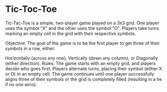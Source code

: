 # Tic-Toc-Toe
Tic-Tac-Toe is a simple, two-player game played on a 3x3 grid. One player uses the symbol "X" and the other uses the symbol "O". Players take turns marking an empty cell in the grid with their respective symbols.

Objective:
The goal of the game is to be the first player to get three of their symbols in a row, either:

Horizontally (across any row),
Vertically (down any column), or
Diagonally (either direction).
Rules:
The game starts with an empty grid, and players decide who goes first.
Players alternate turns, placing their symbol (either X or O) in an empty cell.
The game continues until one player successfully aligns three of their symbols or the grid is completely filled (resulting in a tie if no one wins).

